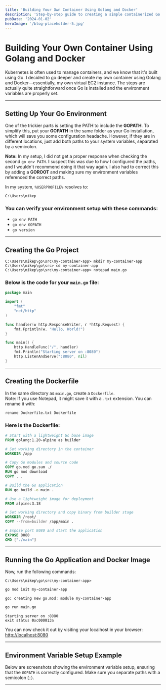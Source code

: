 ```yaml
---
title: 'Building Your Own Container Using Golang and Docker'
description: 'Step-by-step guide to creating a simple containerized Go application and running it with Docker.'
pubDate: '2024-01-02'
heroImage: '/blog-placeholder-5.jpg'
---
```


# Building Your Own Container Using Golang and Docker

Kubernetes is often used to manage containers, and we know that it's built using Go. I decided to go deeper and create my own container using Golang and Docker—essentially, my own virtual EC2 instance. The steps are actually quite straightforward once Go is installed and the environment variables are properly set.

---

## Setting Up Your Go Environment

One of the trickier parts is setting the PATH to include the **GOPATH**. To simplify this, put your **GOPATH** in the same folder as your Go installation, which will save you some configuration headache. However, if they are in different locations, just add both paths to your system variables, separated by a semicolon.

**Note:** In my setup, I did not get a proper response when checking the second `go env PATH`. I suspect this was due to how I configured the paths, and I wouldn't recommend doing it that way again. I also had to correct this by adding a **GOROOT** and making sure my environment variables referenced the correct paths.

In my system, `%USERPROFILE%` resolves to:

```text
C:\Users\mikep
```

### You can verify your environment setup with these commands:

- `go env PATH`
- `go env GOPATH`
- `go version`

---

## Creating the Go Project

```text
C:\Users\mikep\go\src\my-container-app> mkdir my-container-app
C:\Users\mikep\go\src> cd my-container-app
C:\Users\mikep\go\src\my-container-app> notepad main.go
```

### Below is the code for your `main.go` file:

```go
package main

import (
    "fmt"
    "net/http"
)

func handler(w http.ResponseWriter, r *http.Request) {
    fmt.Fprintln(w, "Hello, World!")
}

func main() {
    http.HandleFunc("/", handler)
    fmt.Println("Starting server on :8080")
    http.ListenAndServe(":8080", nil)
}
```

---

## Creating the Dockerfile

In the same directory as `main.go`, create a `Dockerfile`.  
Note: If you use Notepad, it might save it with a `.txt` extension. You can rename it with:

```text
rename Dockerfile.txt Dockerfile
```

### Here is the Dockerfile:

```dockerfile
# Start with a lightweight Go base image
FROM golang:1.20-alpine as builder

# Set working directory in the container
WORKDIR /app

# Copy Go modules and source code
COPY go.mod go.sum ./
RUN go mod download
COPY . .

# Build the Go application
RUN go build -o main .

# Use a lightweight image for deployment
FROM alpine:3.18

# Set working directory and copy binary from builder stage
WORKDIR /root/
COPY --from=builder /app/main .

# Expose port 8080 and start the application
EXPOSE 8080
CMD ["./main"]
```

---

## Running the Go Application and Docker Image

Now, run the following commands:

```text
C:\Users\mikep\go\src\my-container-app>
```

```sh
go mod init my-container-app
```

```text
go: creating new go.mod: module my-container-app
```

```sh
go run main.go
```

```text
Starting server on :8080
exit status 0xc000013a
```

You can now check it out by visiting your localhost in your browser:  
[http://localhost:8080](http://localhost:8080)

---

## Environment Variable Setup Example

Below are screenshots showing the environment variable setup, ensuring that the `GOPATH` is correctly configured. Make sure you separate paths with a semicolon (`;`).

<!--
![Environment Variables Screenshot 1](assets/images/localstack1.png)
![Environment Variables Screenshot 2](assets/images/localstack2.png)
![Environment Variables Screenshot 3](assets/images/localstack3.png)
-->

---

